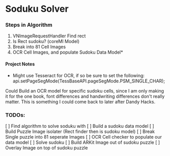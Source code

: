 #  Soduku Solver

### Steps in Algorithm
1.  VNImageRequestHandler Find rect  
2.  Is Rect sudoku? (coreMl Model)  
3. Break into 81 Cell Images  
4. OCR Cell Images, and populate Sudoku Data Model*  

#### Project Notes  
* Might use Tesseract for OCR, if so be sure to set the following:
api.setPageSegMode(TessBaseAPI.pageSegMode.PSM_SINGLE_CHAR);

Could Build an OCR model for specific sudoku cells, since I am only making it for the one book, font differences and handwriting differences don't really matter.  This is something I could come back to later after Dandy Hacks.

### TODOs:
[ ] Find algorithm to solve soduku with 
[ ] Build a sudoku data model
[ ] Build Puzzle Image isolater (Rect finder then is sudoku model)
[ ] Break Single puzzle into 81 seperate Images
[ ] OCR Cell checker to populate our data model
[ ] Solve sudoku 
[ ] Build ARKit Image out of sudoku puzzle
[ ] Overlay Image on top of sudoku puzzle




